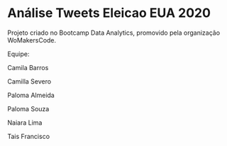 # Análise Tweets Eleicao EUA 2020

Projeto criado no Bootcamp Data Analytics, promovido pela organização WoMakersCode.

Equipe:

Camila Barros

Camilla Severo

Paloma Almeida

Paloma Souza

Naiara Lima

Tais Francisco

